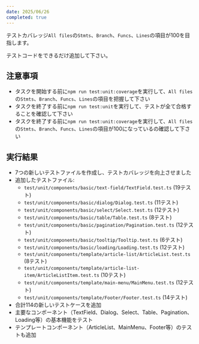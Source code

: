 ```yaml
---
date: 2025/06/26
completed: true 
---
```

テストカバレッジ`All files`の`Stmts`、`Branch`、`Funcs`、`Lines`の項目が100を目指します。

テストコードをできるだけ追加して下さい。

## 注意事項

- タスクを開始する前に`npm run test:unit:coverage`を実行して、`All files`の`Stmts`、`Branch`、`Funcs`、`Lines`の項目を把握して下さい
- タスクを終了する前に`npm run test:unit`を実行して、テストが全て合格することを確認して下さい
- タスクを終了する前に`npm run test:unit:coverage`を実行して、`All files`の`Stmts`、`Branch`、`Funcs`、`Lines`の項目が100になっているの確認して下さい

## 実行結果

- 7つの新しいテストファイルを作成し、テストカバレッジを向上させました
- 追加したテストファイル:
  - `test/unit/components/basic/text-field/TextField.test.ts` (19テスト)
  - `test/unit/components/basic/dialog/Dialog.test.ts` (11テスト)
  - `test/unit/components/basic/select/Select.test.ts` (12テスト)
  - `test/unit/components/basic/table/Table.test.ts` (8テスト)
  - `test/unit/components/basic/pagination/Pagination.test.ts` (12テスト)
  - `test/unit/components/basic/tooltip/Tooltip.test.ts` (6テスト)
  - `test/unit/components/basic/loading/Loading.test.ts` (12テスト)
  - `test/unit/components/template/article-list/ArticleList.test.ts` (8テスト)
  - `test/unit/components/template/article-list-item/ArticleListItem.test.ts` (10テスト)
  - `test/unit/components/template/main-menu/MainMenu.test.ts` (12テスト)
  - `test/unit/components/template/Footer/Footer.test.ts` (14テスト)
- 合計114の新しいテストケースを追加
- 主要なコンポーネント（TextField、Dialog、Select、Table、Pagination、Loading等）の基本機能をテスト
- テンプレートコンポーネント（ArticleList、MainMenu、Footer等）のテストも追加
